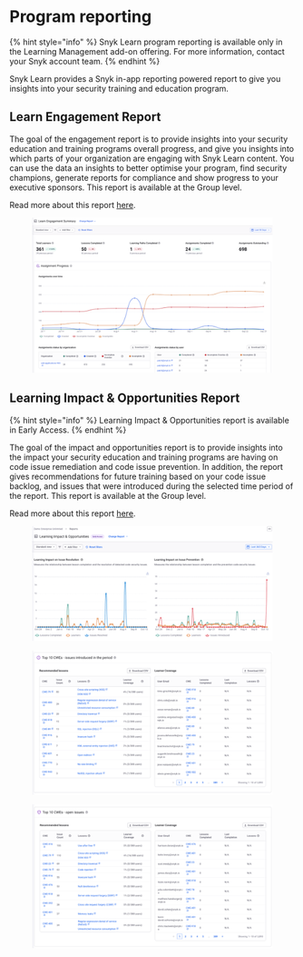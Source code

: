 # Program reporting

{% hint style="info" %}
Snyk Learn program reporting is available only in the Learning Management add-on offering. For more information, contact your Snyk account team.
{% endhint %}

Snyk Learn provides a Snyk in-app reporting powered report to give you insights into your security training and education program.

## Learn Engagement Report

The goal of the engagement report is to provide insights into your security education and training programs overall progress, and give you insights into which parts of your organization are engaging with Snyk Learn content. You can use the data an insights to better optimise your program, find security champions, generate reports for compliance and show progress to your executive sponsors. This report is available at the Group level.

Read more about this report [here](../../../manage-risk/reporting/available-snyk-reports.md#learn-engagement).

<figure><img src="../../../.gitbook/assets/Screenshot 2025-09-29 at 19.30.57 (1).png" alt=""><figcaption></figcaption></figure>

## Learning Impact & Opportunities Report

{% hint style="info" %}
Learning Impact & Opportunities report is available in Early Access.
{% endhint %}

The goal of the impact and opportunities report is to provide insights into the impact your security education and training programs are having on code issue remediation and code issue prevention. In addition, the report gives recommendations for future training based on your code issue backlog, and issues that were introduced during the selected time period of the report. This report is available at the Group level.

Read more about this report [here](../../../manage-risk/reporting/available-snyk-reports.md#learning-impact-and-opportunities).

<figure><img src="../../../.gitbook/assets/Screenshot 2025-10-23 at 15.00.57.png" alt=""><figcaption></figcaption></figure>

<div><figure><img src="../../../.gitbook/assets/Screenshot 2025-10-23 at 14.12.24.png" alt=""><figcaption></figcaption></figure> <figure><img src="../../../.gitbook/assets/Screenshot 2025-10-23 at 14.12.18.png" alt=""><figcaption></figcaption></figure></div>

